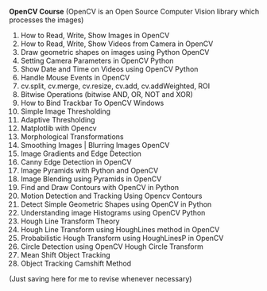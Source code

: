 **OpenCV Course**
(OpenCV is an Open Source Computer Vision library which processes the images)
1. How to Read, Write, Show Images in OpenCV
2. How to Read, Write, Show Videos from Camera in OpenCV
3. Draw geometric shapes on images using Python OpenCV
4. Setting Camera Parameters in OpenCV Python
5. Show Date and Time on Videos using OpenCV Python
6. Handle Mouse Events in OpenCV
7. cv.split, cv.merge, cv.resize, cv.add, cv.addWeighted, ROI
8. Bitwise Operations (bitwise AND, OR, NOT and XOR)
9. How to Bind Trackbar To OpenCV Windows
10. Simple Image Thresholding
11. Adaptive Thresholding
12. Matplotlib with Opencv
13. Morphological Transformations
14. Smoothing Images | Blurring Images OpenCV
15. Image Gradients and Edge Detection
16. Canny Edge Detection in OpenCV
17. Image Pyramids with Python and OpenCV
18. Image Blending using Pyramids in OpenCV
19. Find and Draw Contours with OpenCV in Python
20. Motion Detection and Tracking Using Opencv Contours
21. Detect Simple Geometric Shapes using OpenCV in Python
22. Understanding image Histograms using OpenCV Python
23. Hough Line Transform Theory
24. Hough Line Transform using HoughLines method in OpenCV
25. Probabilistic Hough Transform using HoughLinesP in OpenCV
26. Circle Detection using OpenCV Hough Circle Transform
27. Mean Shift Object Tracking
28. Object Tracking Camshift Method


(Just saving here for me to revise whenever necessary)
